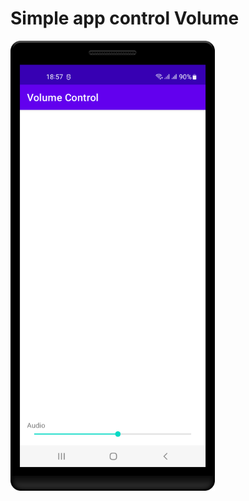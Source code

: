 [//]: # (Heading)

<h1>Simple app control Volume</h1>

<img src="./Screenshot.png" alt="Screen" height="720"/>